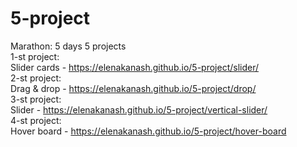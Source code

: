 # 5-project  
Marathon: 5 days 5 projects  
1-st project:  
Slider cards - https://elenakanash.github.io/5-project/slider/  
2-st project:  
Drag & drop - https://elenakanash.github.io/5-project/drop/  
3-st project:  
Slider - https://elenakanash.github.io/5-project/vertical-slider/  
4-st project:  
Hover board - https://elenakanash.github.io/5-project/hover-board

  

